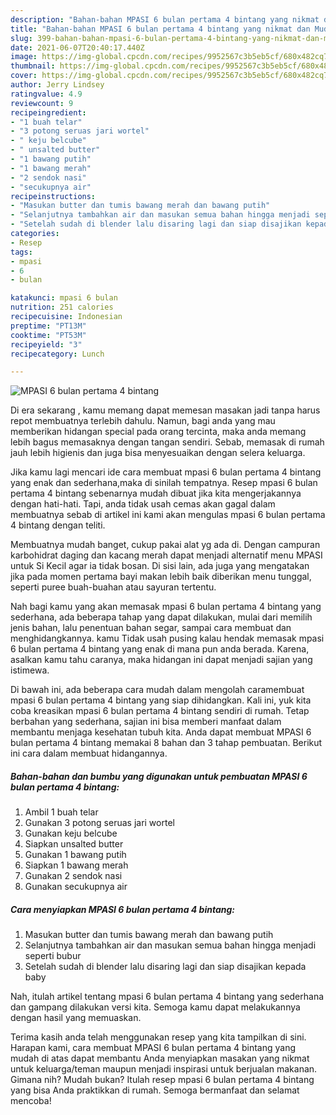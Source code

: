```yaml
---
description: "Bahan-bahan MPASI 6 bulan pertama 4 bintang yang nikmat dan Mudah Dibuat"
title: "Bahan-bahan MPASI 6 bulan pertama 4 bintang yang nikmat dan Mudah Dibuat"
slug: 399-bahan-bahan-mpasi-6-bulan-pertama-4-bintang-yang-nikmat-dan-mudah-dibuat
date: 2021-06-07T20:40:17.440Z
image: https://img-global.cpcdn.com/recipes/9952567c3b5eb5cf/680x482cq70/mpasi-6-bulan-pertama-4-bintang-foto-resep-utama.jpg
thumbnail: https://img-global.cpcdn.com/recipes/9952567c3b5eb5cf/680x482cq70/mpasi-6-bulan-pertama-4-bintang-foto-resep-utama.jpg
cover: https://img-global.cpcdn.com/recipes/9952567c3b5eb5cf/680x482cq70/mpasi-6-bulan-pertama-4-bintang-foto-resep-utama.jpg
author: Jerry Lindsey
ratingvalue: 4.9
reviewcount: 9
recipeingredient:
- "1 buah telar"
- "3 potong seruas jari wortel"
- " keju belcube"
- " unsalted butter"
- "1 bawang putih"
- "1 bawang merah"
- "2 sendok nasi"
- "secukupnya air"
recipeinstructions:
- "Masukan butter dan tumis bawang merah dan bawang putih"
- "Selanjutnya tambahkan air dan masukan semua bahan hingga menjadi seperti bubur"
- "Setelah sudah di blender lalu disaring lagi dan siap disajikan kepada baby"
categories:
- Resep
tags:
- mpasi
- 6
- bulan

katakunci: mpasi 6 bulan 
nutrition: 251 calories
recipecuisine: Indonesian
preptime: "PT13M"
cooktime: "PT53M"
recipeyield: "3"
recipecategory: Lunch

---
```



![MPASI 6 bulan pertama 4 bintang](https://img-global.cpcdn.com/recipes/9952567c3b5eb5cf/680x482cq70/mpasi-6-bulan-pertama-4-bintang-foto-resep-utama.jpg)

Di era  sekarang , kamu memang dapat memesan masakan jadi tanpa harus repot membuatnya terlebih dahulu. Namun, bagi anda yang mau memberikan hidangan special pada orang tercinta, maka anda memang lebih bagus memasaknya dengan tangan sendiri. Sebab, memasak di rumah jauh lebih higienis dan juga bisa menyesuaikan dengan selera keluarga.

Jika kamu lagi mencari ide cara membuat mpasi 6 bulan pertama 4 bintang yang enak dan sederhana,maka di sinilah tempatnya. Resep mpasi 6 bulan pertama 4 bintang  sebenarnya mudah dibuat jika kita mengerjakannya dengan hati-hati. Tapi, anda tidak usah cemas akan gagal dalam membuatnya 
sebab di artikel ini kami akan mengulas mpasi 6 bulan pertama 4 bintang dengan teliti.  

Membuatnya mudah banget, cukup pakai alat yg ada di. Dengan campuran karbohidrat daging dan kacang merah dapat menjadi alternatif menu MPASI untuk Si Kecil agar ia tidak bosan. Di sisi lain, ada juga yang mengatakan jika pada momen pertama bayi makan lebih baik diberikan menu tunggal, seperti puree buah-buahan atau sayuran tertentu.

Nah bagi kamu yang akan memasak mpasi 6 bulan pertama 4 bintang yang sederhana, ada beberapa tahap yang dapat dilakukan, mulai dari memilih jenis bahan, lalu penentuan bahan segar, sampai cara membuat dan menghidangkannya. kamu Tidak usah pusing kalau hendak memasak mpasi 6 bulan pertama 4 bintang yang enak di mana pun anda berada. Karena, asalkan kamu  tahu caranya, maka hidangan ini dapat menjadi sajian yang istimewa.

Di bawah ini, ada beberapa cara mudah dalam mengolah caramembuat mpasi 6 bulan pertama 4 bintang yang siap dihidangkan. Kali ini, yuk kita coba kreasikan mpasi 6 bulan pertama 4 bintang sendiri di rumah. Tetap berbahan yang sederhana, sajian ini bisa memberi manfaat dalam membantu menjaga kesehatan tubuh kita. Anda dapat membuat MPASI 6 bulan pertama 4 bintang memakai 8 bahan dan 3 tahap pembuatan. Berikut ini cara dalam membuat hidangannya.

<!--inarticleads1-->

##### Bahan-bahan dan bumbu yang digunakan untuk pembuatan MPASI 6 bulan pertama 4 bintang:

1. Ambil 1 buah telar
1. Gunakan 3 potong seruas jari wortel
1. Gunakan  keju belcube
1. Siapkan  unsalted butter
1. Gunakan 1 bawang putih
1. Siapkan 1 bawang merah
1. Gunakan 2 sendok nasi
1. Gunakan secukupnya air




<!--inarticleads2-->

##### Cara menyiapkan MPASI 6 bulan pertama 4 bintang:

1. Masukan butter dan tumis bawang merah dan bawang putih
1. Selanjutnya tambahkan air dan masukan semua bahan hingga menjadi seperti bubur
1. Setelah sudah di blender lalu disaring lagi dan siap disajikan kepada baby




Nah, itulah artikel tentang  mpasi 6 bulan pertama 4 bintang  yang sederhana dan gampang dilakukan versi kita. Semoga kamu dapat melakukannya dengan hasil yang memuaskan. 

Terima kasih anda telah menggunakan resep yang kita tampilkan di sini. Harapan kami, cara membuat  MPASI 6 bulan pertama 4 bintang yang mudah di atas dapat membantu Anda menyiapkan masakan yang nikmat untuk keluarga/teman maupun menjadi inspirasi untuk berjualan makanan. Gimana nih? Mudah bukan? Itulah resep mpasi 6 bulan pertama 4 bintang yang bisa Anda praktikkan di rumah. Semoga bermanfaat dan selamat mencoba!

